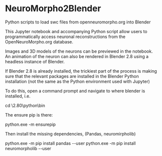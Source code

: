 # NeuroMorpho2Blender
Python scripts to load swc files from openneuromorpho.org into Blender

This Jupyter notebook and accompanying Python script allow users to programmatically access neuronal reconstructions from the OpenNeuroMorpho.org database.

Images and 3D models of the neurons can be previewed in the notebook. 
An animation of the neuron can also be rendered in Blender 2.8 using a headless instance of Blender.

If Blender 2.8 is already installed, the trickiest part of the process is making sure that the relevant packages are installed in the Blender Python installation (not the same as the Python environment used with Jupyter)

To do this, open a command prompt and navigate to where blender is installed, i.e.

cd <path to blender>\2.80\python\bin

The ensure pip is there:

python.exe -m ensurepip

Then install the missing dependencies, (Pandas, neuromirpholib)

python.exe -m pip install pandas --user
python.exe -m pip install neuromorpholib --user


